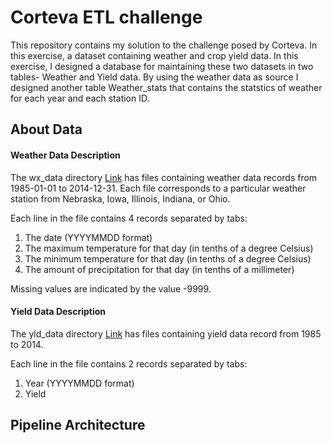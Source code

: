 # Corteva ETL challenge


This repository contains my solution to the challenge posed by Corteva. In this exercise, a dataset containing weather and crop yield data. In this exercise, I designed a database for maintaining these two datasets in two tables- Weather and Yield data. By using the weather data as source I designed another table Weather_stats that contains the statstics of weather for each year and each station ID.


## About Data

#### Weather Data Description


The wx_data directory [Link](https://github.com/maddy3940/corteva-code-challenge/tree/main/wx_data) has files containing weather data records from 1985-01-01 to 2014-12-31. Each file corresponds to a particular weather station from Nebraska, Iowa, Illinois, Indiana, or Ohio.

Each line in the file contains 4 records separated by tabs: 

1. The date (YYYYMMDD format)
2. The maximum temperature for that day (in tenths of a degree Celsius)
3. The minimum temperature for that day (in tenths of a degree Celsius)
4. The amount of precipitation for that day (in tenths of a millimeter)

Missing values are indicated by the value -9999.



#### Yield Data Description 

The yld_data directory [Link](https://github.com/maddy3940/corteva-code-challenge/tree/main/yld_data) has files containing yield data record from 1985 to 2014. 

Each line in the file contains 2 records separated by tabs: 

1. Year (YYYYMMDD format)
2. Yield

## Pipeline Architecture





